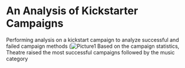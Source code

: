 # An Analysis of Kickstarter Campaigns
Performing analysis on a kickstart campaign to analyze successful and failed campaign methods
(![Picture1](https://user-images.githubusercontent.com/88811084/131203307-a44e4c2c-3ea5-442a-bdd1-e53443670b74.png)
Based on the campaign statistics, Theatre raised the most successful campaigns followed by the music category
